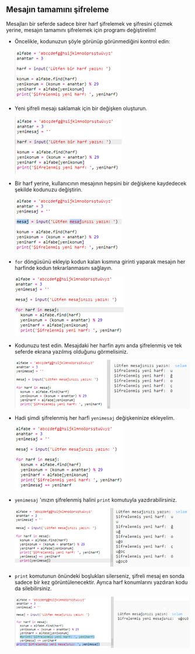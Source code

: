 ## Mesajın tamamını şifreleme

Mesajları bir seferde sadece birer harf şifrelemek ve şifresini çözmek yerine, mesajın tamamını şifrelemek için programı değiştirelim!

+ Öncelikle, kodunuzun şöyle görünüp görünmediğini kontrol edin:
    
    ![ekran görüntüsü](images/messages-character-finished.png)

+ Yeni şifreli mesajı saklamak için bir değişken oluşturun.
    
    ![ekran görüntüsü](images/messages-newmessage.png)

+ Bir harf yerine, kullanıcının mesajının hepsini bir değişkene kaydedecek şekilde kodunuzu değiştirin.
    
    ![ekran görüntüsü](images/messages-message.png)

+ `for` döngüsünü ekleyip kodun kalan kısmına girinti yaparak mesajın her harfinde kodun tekrarlanmasını sağlayın.
    
    ![ekran görüntüsü](images/messages-loop.png)

+ Kodunuzu test edin. Mesajdaki her harfin aynı anda şifrelenmiş ve tek seferde ekrana yazılmış olduğunu görmelisiniz.
    
    ![ekran görüntüsü](images/messages-loop-test.png)

+ Hadi şimdi şifrelenmiş her harfi `yenimesaj` değişkeninize ekleyelim.
    
    ![ekran görüntüsü](images/messges-message-add-character.png)

+ `yenimesaj` 'ınızın şifrelenmiş halini `print` komutuyla yazdırabilirsiniz.
    
    ![ekran görüntüsü](images/messages-print-message-characters.png)

+ `print` komutunun önündeki boşlukları silerseniz, şifreli mesaj en sonda sadece bir kez görüntülenecektir. Ayrıca harf konumlarını yazdıran kodu da silebilirsiniz.
    
    ![ekran görüntüsü](images/messages-print-message-comment.png)